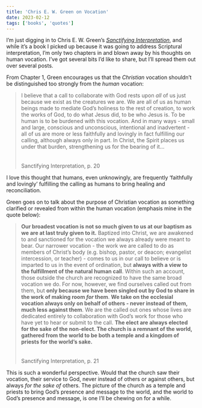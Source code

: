 ```yaml
---
title: 'Chris E. W. Green on Vocation'
date: 2023-02-12
tags: ['books', 'quotes']
---
```


I’m just digging in to Chris E. W. Green’s _[Sanctifying Interpretation](https://amzn.to/3IitBB0)_, and while it’s a book I picked up because it was going to address Scriptural interpretation, I’m only two chapters in and blown away by his thoughts on human vocation. I’ve got several bits I’d like to share, but I’ll spread them out over several posts.

From Chapter 1, Green encourages us that the _Christian_ vocation shouldn’t be distinguished too strongly from the _human_ vocation:

> I believe that a call to collaborate with God rests upon _all_ of us just because we exist as the creatures we are. We are all of us as human beings made to mediate God’s holiness to the rest of creation, to work the works of God, to do what Jesus did, to be who Jesus is. To be human is to be burdened with this vocation. And in many ways - small and large, conscious and unconscious, intentional and inadvertent - all of us are more or less faithfully and lovingly in fact fulfilling our calling, although always only in part. In Christ, the Spirit places us under that burden, strengthening us for the bearing of it…
> <br><br>  
> Sanctifying Interpretation, p. 20

I love this thought that humans, even unknowingly, are frequently ‘faithfully and lovingly’ fulfilling the calling as humans to bring healing and reconciliation.

Green goes on to talk about the purpose of Christian vocation as something clarified or revealed from within the human vocation (emphasis mine in the quote below):

> **Our broadest vocation is not so much given to us at our baptism as we are at last truly given to it.** Baptized into Christ, we are awakened to and sanctioned for the vocation we always already were meant to bear. Our narrower vocation - the work we are called to do as members of Christ’s body (e.g. bishop, pastor, or deacon; evangelist intercession, or teacher) - comes to us in our call to believe or is imparted to us in the event of ordination, but **always with a view to the fulfillment of the natural human call**. Within such an account, those outside the church are recognized to have the same broad vocation we do. For now, however, we find ourselves called out from them, but **only because we have been singled out by God to share in the work of making room _for_ them**. **We take on the ecclesial vocation always only on behalf of others - never instead of them, much less against them**. We are the called out ones whose lives are dedicated entirely to collaboration with God’s work for those who have yet to hear or submit to the call. **The elect are always elected for the sake of the non-elect. The church is a remnant of the world, gathered from the world to be both a temple and a kingdom of priests for the world’s sake.**  
> <br><br>
> Sanctifying Interpretation, p. 21

This is such a wonderful perspective. Would that the church saw their vocation, their service to God, never instead of others or against others, but always _for the sake of_ others. The picture of the church as a temple and priests to bring God’s presence and message to the world, and the world to God’s presence and message, is one I’ll be chewing on for a while.
